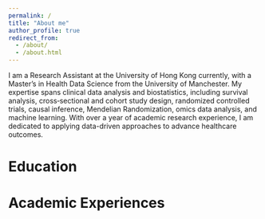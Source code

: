 ```yaml
---
permalink: /
title: "About me"
author_profile: true
redirect_from: 
  - /about/
  - /about.html
---
```


I am a Research Assistant at the University of Hong Kong currently, with a Master’s in Health Data Science from the University of Manchester. My expertise spans clinical data analysis and biostatistics, including survival analysis, cross‐sectional and cohort study design, randomized controlled trials, causal inference, Mendelian Randomization, omics data analysis, and machine learning. With over a year of academic research experience, I am dedicated to applying data-driven approaches to advance healthcare outcomes.

Education
======


Academic Experiences
======


